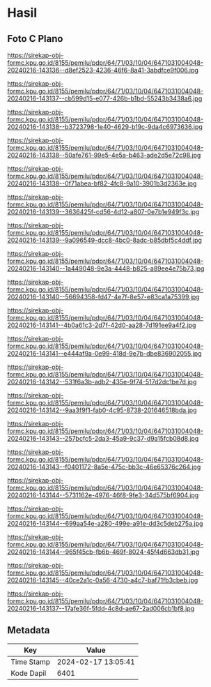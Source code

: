 # Hasil

## Foto C Plano

https://sirekap-obj-formc.kpu.go.id/8155/pemilu/pdpr/64/71/03/10/04/6471031004048-20240216-143136--d8ef2523-4236-46f6-8a41-3abdfce9f006.jpg

https://sirekap-obj-formc.kpu.go.id/8155/pemilu/pdpr/64/71/03/10/04/6471031004048-20240216-143137--cb599d15-e077-426b-b1bd-55243b3438a6.jpg

https://sirekap-obj-formc.kpu.go.id/8155/pemilu/pdpr/64/71/03/10/04/6471031004048-20240216-143138--b3723798-1e40-4629-b19c-9da4c6973636.jpg

https://sirekap-obj-formc.kpu.go.id/8155/pemilu/pdpr/64/71/03/10/04/6471031004048-20240216-143138--50afe761-99e5-4e5a-b463-ade2d5e72c98.jpg

https://sirekap-obj-formc.kpu.go.id/8155/pemilu/pdpr/64/71/03/10/04/6471031004048-20240216-143138--0f71abea-bf82-4fc8-9a10-3901b3d2363e.jpg

https://sirekap-obj-formc.kpu.go.id/8155/pemilu/pdpr/64/71/03/10/04/6471031004048-20240216-143139--3636425f-cd56-4d12-a807-0e7b1e949f3c.jpg

https://sirekap-obj-formc.kpu.go.id/8155/pemilu/pdpr/64/71/03/10/04/6471031004048-20240216-143139--9a096549-dcc8-4bc0-8adc-b85dbf5c4ddf.jpg

https://sirekap-obj-formc.kpu.go.id/8155/pemilu/pdpr/64/71/03/10/04/6471031004048-20240216-143140--1a449048-9e3a-4448-b825-a89ee4e75b73.jpg

https://sirekap-obj-formc.kpu.go.id/8155/pemilu/pdpr/64/71/03/10/04/6471031004048-20240216-143140--56694358-fd47-4e7f-8e57-e83ca1a75399.jpg

https://sirekap-obj-formc.kpu.go.id/8155/pemilu/pdpr/64/71/03/10/04/6471031004048-20240216-143141--4b0a61c3-2d7f-42d0-aa28-7d191ee9a4f2.jpg

https://sirekap-obj-formc.kpu.go.id/8155/pemilu/pdpr/64/71/03/10/04/6471031004048-20240216-143141--e444af9a-0e99-418d-9e7b-dbe836902055.jpg

https://sirekap-obj-formc.kpu.go.id/8155/pemilu/pdpr/64/71/03/10/04/6471031004048-20240216-143142--531f6a3b-adb2-435e-9f74-517d2dc1be7d.jpg

https://sirekap-obj-formc.kpu.go.id/8155/pemilu/pdpr/64/71/03/10/04/6471031004048-20240216-143142--9aa3f9f1-fab0-4c95-8738-201646518bda.jpg

https://sirekap-obj-formc.kpu.go.id/8155/pemilu/pdpr/64/71/03/10/04/6471031004048-20240216-143143--257bcfc5-2da3-45a9-9c37-d9a15fcb08d8.jpg

https://sirekap-obj-formc.kpu.go.id/8155/pemilu/pdpr/64/71/03/10/04/6471031004048-20240216-143143--f0401172-8a5e-475c-bb3c-46e65376c264.jpg

https://sirekap-obj-formc.kpu.go.id/8155/pemilu/pdpr/64/71/03/10/04/6471031004048-20240216-143144--5731162e-4976-46f8-9fe3-34d575bf6904.jpg

https://sirekap-obj-formc.kpu.go.id/8155/pemilu/pdpr/64/71/03/10/04/6471031004048-20240216-143144--699aa54e-a280-499e-a91e-dd3c5deb275a.jpg

https://sirekap-obj-formc.kpu.go.id/8155/pemilu/pdpr/64/71/03/10/04/6471031004048-20240216-143144--965f45cb-fb6b-469f-8024-45f4d663db31.jpg

https://sirekap-obj-formc.kpu.go.id/8155/pemilu/pdpr/64/71/03/10/04/6471031004048-20240216-143145--40ce2a1c-0a56-4730-a4c7-baf71fb3cbeb.jpg

https://sirekap-obj-formc.kpu.go.id/8155/pemilu/pdpr/64/71/03/10/04/6471031004048-20240216-143137--17afe36f-5fdd-4c8d-ae67-2ad006cb1bf8.jpg


## Metadata

| Key        | Value               |
| ---------- | ------------------- |
| Time Stamp | 2024-02-17 13:05:41 |
| Kode Dapil | 6401                |



